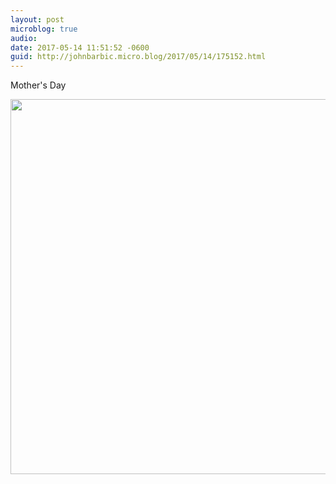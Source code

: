 ```yaml
---
layout: post
microblog: true
audio: 
date: 2017-05-14 11:51:52 -0600
guid: http://johnbarbic.micro.blog/2017/05/14/175152.html
---
```

Mother's Day

<img src="http://johnbarbic.micro.blog/uploads/2017/fde76bc198.jpg" width="600" height="600" style="height: auto" />
